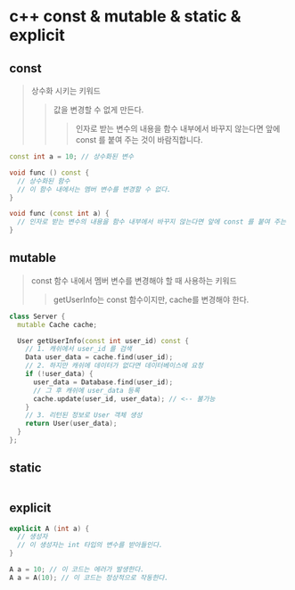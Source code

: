 # c++ const & mutable & static & explicit

## const

> 상수화 시키는 키워드
>
> > 값을 변경할 수 없게 만든다.
> >
> > > 인자로 받는 변수의 내용을 함수 내부에서 바꾸지 않는다면 앞에 const 를 붙여 주는 것이 바람직합니다.

```cpp
const int a = 10; // 상수화된 변수

void func () const {
  // 상수화된 함수
  // 이 함수 내에서는 멤버 변수를 변경할 수 없다.
}

void func (const int a) {
  // 인자로 받는 변수의 내용을 함수 내부에서 바꾸지 않는다면 앞에 const 를 붙여 주는 것이 바람직합니다.
}
```

## mutable

> const 함수 내에서 멤버 변수를 변경해야 할 때 사용하는 키워드
>
> > getUserInfo는 const 함수이지만, cache를 변경해야 한다.

```cpp
class Server {
  mutable Cache cache;

  User getUserInfo(const int user_id) const {
    // 1. 캐쉬에서 user_id 를 검색
    Data user_data = cache.find(user_id);
    // 2. 하지만 캐쉬에 데이터가 없다면 데이터베이스에 요청
    if (!user_data) {
      user_data = Database.find(user_id);
      // 그 후 캐쉬에 user_data 등록
      cache.update(user_id, user_data); // <-- 불가능
    }
    // 3. 리턴된 정보로 User 객체 생성
    return User(user_data);
  }
};
```

## static

```cpp

```

## explicit

```cpp
explicit A (int a) {
  // 생성자
  // 이 생성자는 int 타입의 변수를 받아들인다.
}

A a = 10; // 이 코드는 에러가 발생한다.
A a = A(10); // 이 코드는 정상적으로 작동한다.
```
